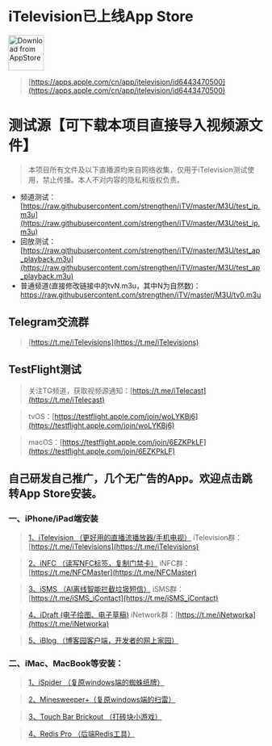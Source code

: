 # iTelevision已上线App Store
<a href='https://apps.apple.com/cn/app/itelevision/id6443470500'><img height='70' alt='Download from AppStore' src='https://img.whalenas.com:283/image/202207141215375.png' /></a>
> [https://apps.apple.com/cn/app/itelevision/id6443470500](https://apps.apple.com/cn/app/itelevision/id6443470500)
# 测试源【可下载本项目直接导入视频源文件】
> 本项目所有文件及以下直播源均来自网络收集，仅用于iTelevision测试使用，禁止传播。本人不对内容的隐私和版权负责。
- 频道测试：[https://raw.githubusercontent.com/strengthen/iTV/master/M3U/test_ip.m3u](https://raw.githubusercontent.com/strengthen/iTV/master/M3U/test_ip.m3u)
- 回放测试：[https://raw.githubusercontent.com/strengthen/iTV/master/M3U/test_ap_playback.m3u](https://raw.githubusercontent.com/strengthen/iTV/master/M3U/test_ap_playback.m3u)
- 普通频道(直接修改链接中的tvN.m3u，其中N为自然数)：https://raw.githubusercontent.com/strengthen/iTV/master/M3U/tv0.m3u

## Telegram交流群
> [https://t.me/iTelevisions](https://t.me/iTelevisions)
## TestFlight测试
> 关注TG频道，获取视频源通知：[https://t.me/iTelecast](https://t.me/iTelecast)

> tvOS：[https://testflight.apple.com/join/woLYKBj6](https://testflight.apple.com/join/woLYKBj6)

> macOS：[https://testflight.apple.com/join/6EZKPkLF](https://testflight.apple.com/join/6EZKPkLF)
## 自己研发自己推广，几个无广告的App。欢迎点击跳转App Store安装。
### 一、iPhone/iPad端安装
>[1、iTelevision （更好用的直播流播放器/手机电视）](https://apps.apple.com/cn/app/itelevision/id6443470500)
> iTelevision群：[https://t.me/iTelevisions](https://t.me/iTelevisions)

>[2、iNFC （读写NFC标签，复制门禁卡）](https://apps.apple.com/cn/app/infc/id1562054959)
> iNFC群：[https://t.me/NFCMaster](https://t.me/NFCMaster)

>[3、iSMS （AI离线智能拦截垃圾短信）](https://apps.apple.com/cn/app/isms/id1610118657)
> iSMS群：[https://t.me/iSMS_iContact](https://t.me/iSMS_iContact)

>[4、iDraft (电子绘图、电子草稿)](https://apps.apple.com/cn/app/idraft/id1555981466)
> iNetwork群：[https://t.me/iNetworka](https://t.me/iNetworka)

>[5、iBlog （博客园客户端，开发者的网上家园）](https://apps.apple.com/cn/app/iblog/id1571216825)
### 二、iMac、MacBook等安装：
>[1、iSpider （复原windows端的蜘蛛纸牌）](https://apps.apple.com/cn/app/spider-card/id1579985010?mt=12)

>[2、Minesweeper+（复原windows端的扫雷）](https://apps.apple.com/cn/app/minesweeper/id1576828278?mt=12)

>[3、Touch Bar Brickout （打砖块小游戏）](https://apps.apple.com/cn/app/touch-bar-brickout/id1582094533?mt=12)

>[4、Redis Pro （后端Redis工具）](https://apps.apple.com/cn/app/redis-pro/id1576996455?mt=12b)
